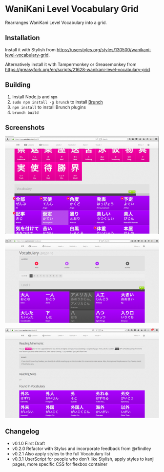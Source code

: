 # WaniKani Level Vocabulary Grid

Rearranges WaniKani Level Vocabulary into a grid.

## Installation

Install it with Stylish from <https://userstyles.org/styles/130500/wanikani-level-vocabulary-grid>.

Alternatively install it with Tampermonkey or Greasemonkey from <https://greasyfork.org/en/scripts/21628-wanikani-level-vocabulary-grid>

## Building

1. Install Node.js and `npm`
2. `sudo npm install -g brunch` to install [Brunch](http://brunch.io/)
3. `npm install` to install Brunch plugins
4. `brunch build`

## Screenshots

![Level Page](screenshots/wanikani-level-vocabulary-grid-screenshot-1.png)

![Vocabulary Page](screenshots/wanikani-level-vocabulary-grid-screenshot-2.png)

![Kanji Page](screenshots/wanikani-level-vocabulary-grid-screenshot-3.png)

## Changelog

- v0.1.0 First Draft
- v0.2.0 Refactor with Stylus and incorporate feedback from @rfindley
- v0.2.1 Also apply styles to the full Vocabulary list
- v0.3.1 UserScript for people who don't like Stylish, apply styles to kanji pages, more specific CSS for flexbox container
